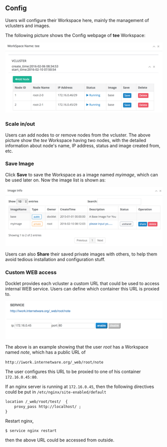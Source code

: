 ## Config ##


Users will configure their Workspace here, mainly the management of
vclusters and images.

The following picture shows the Config webpage of **tee** Workspace:

<img src="../images/config-workspace.png" width="600" alt="workspace
config">

### Scale in/out

Users can add nodes to or remove nodes from the vcluster. The above
picture show the *tee* Workspace having two nodes, with the detailed
information about node's name, IP address, status and image created
from, etc.

### Save Image

Click **Save** to save the Workspace as a image named *myimage*, which
can be used later on. Now the image list is shown as:

<img src="../images/config-image.png" width="700" alt="image config">

Users can also **Share** their saved private images with others, to help
them avoid tedious installation and configuration stuff.

### Custom WEB access

Docklet provides each vcluster a custom URL that could be used to access
internal WEB service. Users can define which container this URL is
proxied to. 

<img src="../images/config-proxy.png" alt="proxy service">

The above is an example showing that the user *root* has a Workspace
named *note*, which has a public URL of 

`http://iwork.internetware.org/_web/root/note`

The user configures this URL to be proxied to one of his container
`172.16.0.45:80`.

If an nginx server is running at `172.16.0.45`, then the following
directives could be put in `/etc/nginx/site-enabled/default`

```
location /_web/root/test/  {
    proxy_pass http://localhost/ ;
}
```

Restart nginx, 

```
$ service nginx restart
```

then the above URL could be accessed from outside.
